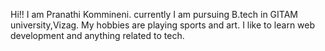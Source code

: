 Hi!! I am Pranathi Kommineni.
currently I am pursuing B.tech in GITAM university,Vizag.
My hobbies are playing sports and art.
I like to learn web development and anything related to tech.